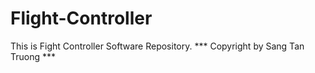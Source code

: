# Flight-Controller
This is Fight Controller Software Repository.
*** Copyright by Sang Tan Truong ***
